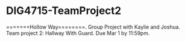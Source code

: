 # DIG4715-TeamProject2
=======Hollow Way========.
Group Project with Kaylie and Joshua.
Team project 2: Hallway With Guard. Due Mar 1 by 11:59pm.


